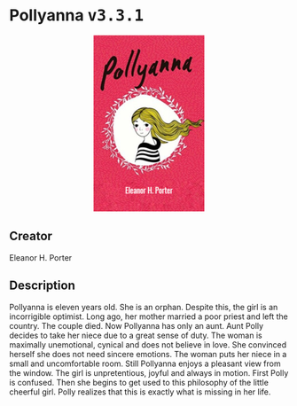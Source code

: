
# Pollyanna <kbd>v3.3.1</kbd>

<center>
  <img src="./cover-1024.jpg"/>
</center>

## Creator
Eleanor H. Porter

## Description
Pollyanna is eleven years old. She is an orphan. Despite this, the girl is an incorrigible optimist. Long ago, her mother married a poor priest and left the country. The couple died. Now Pollyanna has only an aunt. Aunt Polly decides to take her niece due to a great sense of duty. The woman is maximally unemotional, cynical and does not believe in love. She convinced herself she does not need sincere emotions. The woman puts her niece in a small and uncomfortable room. Still Pollyanna enjoys a pleasant view from the window. The girl is unpretentious, joyful and always in motion. First Polly is confused. Then she begins to get used to this philosophy of the little cheerful girl. Polly realizes that this is exactly what is missing in her life. 

